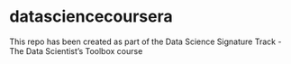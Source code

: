# datasciencecoursera
This repo has been created as part of the Data Science Signature Track - The Data Scientist’s Toolbox course
